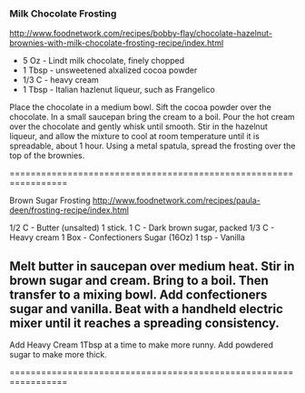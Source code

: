 ### Milk Chocolate Frosting

http://www.foodnetwork.com/recipes/bobby-flay/chocolate-hazelnut-brownies-with-milk-chocolate-frosting-recipe/index.html

- 5 Oz   - Lindt milk chocolate, finely chopped
- 1 Tbsp - unsweetened alxalized cocoa powder
- 1/3 C  - heavy cream
- 1 Tbsp - Italian hazlenut liqueur, such as Frangelico

Place the chocolate in a medium bowl. Sift the cocoa powder over the chocolate. In a small saucepan bring the cream to a boil. Pour the hot cream over the chocolate and gently whisk until smooth. Stir in the hazelnut liqueur, and allow the mixture to cool at room temperature until it is spreadable, about 1 hour. Using a metal spatula, spread the frosting over the top of the brownies.

=================================================================

Brown Sugar Frosting
http://www.foodnetwork.com/recipes/paula-deen/frosting-recipe/index.html

1/2 C - Butter (unsalted) 1 stick.
1 C   - Dark brown sugar, packed
1/3 C - Heavy cream
1 Box - Confectioners Sugar (16Oz)
1 tsp - Vanilla

Melt butter in saucepan over medium heat.
Stir in brown sugar and cream. 
Bring to a boil.
Then transfer to a mixing bowl. 
Add confectioners sugar and vanilla. 
Beat with a handheld electric mixer until it reaches a spreading consistency. 
-----
Add Heavy Cream 1Tbsp at a time to make more runny.
Add powdered sugar to make more thick.

=================================================================

